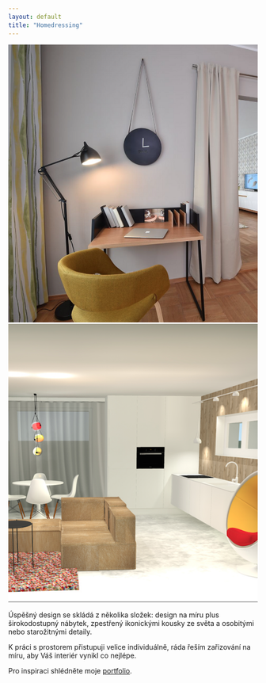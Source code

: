 ```yaml
---
layout: default
title: "Homedressing"
---
```


<div class="carousel-container">
    <div class="carousel">
        <img src="/assets/images/image1.png" class="active" alt="Image 1">
        <img src="/assets/images/image2.png" alt="Image 2">
    </div>
</div>

<div class="text-content">
    <p>
        Úspěšný design se skládá z několika složek: design na míru plus širokodostupný nábytek, zpestřený ikonickými kousky ze světa a osobitými nebo starožitnými detaily.
    </p>
    <p>
        K práci s prostorem přistupuji velice individuálně, ráda řeším zařizování na míru, aby Váš interiér vynikl co nejlépe.
    </p>
    <p>
        Pro inspiraci shlédněte moje <a href="/portfolio">portfolio</a>.
    </p>
</div>

<script>
    let currentIndex = 0;
    const images = document.querySelectorAll('.carousel img');
    
    function showNextImage() {
        images[currentIndex].classList.remove('active');
        currentIndex = (currentIndex + 1) % images.length;
        images[currentIndex].classList.add('active');
    }

    setInterval(showNextImage, 3000);
</script>
